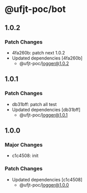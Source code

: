# @ufjt-poc/bot

## 1.0.2

### Patch Changes

- 4fa260b: patch next 1.0.2
- Updated dependencies [4fa260b]
  - @ufjt-poc/logger@1.0.2

## 1.0.1

### Patch Changes

- db31bff: patch all test
- Updated dependencies [db31bff]
  - @ufjt-poc/logger@1.0.1

## 1.0.0

### Major Changes

- c1c4508: init

### Patch Changes

- Updated dependencies [c1c4508]
  - @ufjt-poc/logger@1.0.0

